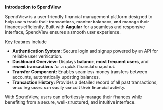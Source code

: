 **Introduction to SpendView**  

SpendView is a user-friendly financial management platform designed to help users track their transactions, monitor balances, and manage their finances efficiently. Built with **Angular** for a seamless and responsive interface, SpendView ensures a smooth user experience.  

Key features include:  
- **Authentication System:** Secure login and signup powered by an API for reliable user verification.  
- **Dashboard Overview:** Displays **balance**, **most frequent users**, and **recent transactions** for a quick financial snapshot.  
- **Transfer Component:** Enables seamless money transfers between accounts, automatically updating balances.  
- **Transaction History:** Provides a detailed record of all past transactions, ensuring users can easily consult their financial activity.  

With SpendView, users can effortlessly manage their finances while benefiting from a secure, well-structured, and intuitive interface.
